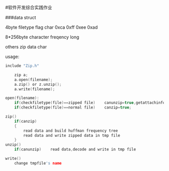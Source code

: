 #软件开发综合实践作业

###data struct

4byte		filetype flag						char	0xca 0xff 0xee 0xad

8*256byte	character freqency				long

others		zip data							char

usage:

```c
include "Zip.h"

	zip a;
	a.open(filename);
	a.zip()	or z.unzip();
	a.write(filename);

open(filename):
	if(checkfiletype(file)==zipped file)	canunzip=true,getattachinfo();
	if(checkfiletype(file)==normal file)	canzip=true;

zip()
	if(canzip)	
	{
		read data and build huffman frequency tree
		read data and write zipped data in tmp file
	}
unzip()
	if(canunzip)	read data,decode and write in tmp file

write()
	change tmpfile's name

```